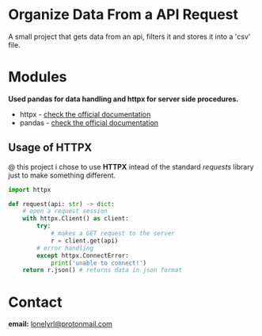 # **Organize Data From a API Request**
A small project that gets data from an api, filters it and stores it into a 'csv' file.

# Modules
**Used pandas for data handling and httpx for server side procedures.**

- httpx - <a href="https://www.python-httpx.org/" target="_blank">[check the official documentation](https://www.python-httpx.org/)</a>
- pandas - <a href="https://pandas.pydata.org/" target="_blank">[check the official documentation](https://pandas.pydata.org/)</a>

## Usage of HTTPX
@ this project i chose to use **HTTPX** intead of the standard *requests* library just to make something different.

```python
import httpx

def request(api: str) -> dict:
    # open a request session
    with httpx.Client() as client:
        try:
            # makes a GET request to the server
            r = client.get(api)   
        # error handling     
        except httpx.ConnectError:
            print('unable to connect!')
    return r.json() # returns data in json format
```
  
# **Contact**
**email:** lonelyrl@protonmail.com
